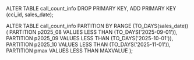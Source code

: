 ALTER TABLE call_count_info
DROP PRIMARY KEY,
ADD PRIMARY KEY (cci_id, sales_date);

ALTER TABLE call_count_info
PARTITION BY RANGE (TO_DAYS(sales_date)) (
    PARTITION p2025_08 VALUES LESS THAN (TO_DAYS('2025-09-01')),
    PARTITION p2025_09 VALUES LESS THAN (TO_DAYS('2025-10-01')),
    PARTITION p2025_10 VALUES LESS THAN (TO_DAYS('2025-11-01')),
    PARTITION pmax VALUES LESS THAN MAXVALUE
);
